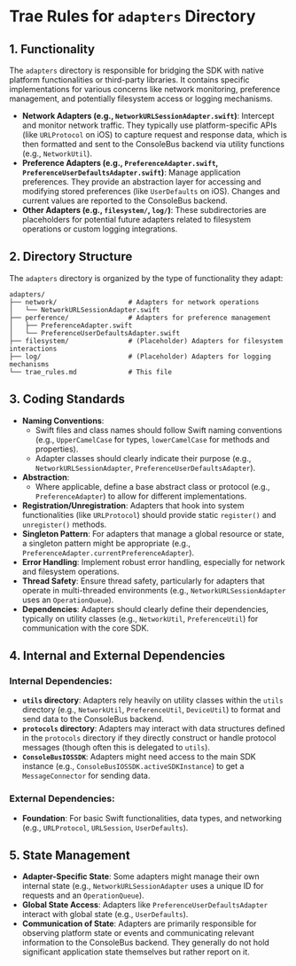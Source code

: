 # Trae Rules for `adapters` Directory

## 1. Functionality

The `adapters` directory is responsible for bridging the SDK with native platform functionalities or third-party libraries. It contains specific implementations for various concerns like network monitoring, preference management, and potentially filesystem access or logging mechanisms.

- **Network Adapters (e.g., `NetworkURLSessionAdapter.swift`)**: Intercept and monitor network traffic. They typically use platform-specific APIs (like `URLProtocol` on iOS) to capture request and response data, which is then formatted and sent to the ConsoleBus backend via utility functions (e.g., `NetworkUtil`).
- **Preference Adapters (e.g., `PreferenceAdapter.swift`, `PreferenceUserDefaultsAdapter.swift`)**: Manage application preferences. They provide an abstraction layer for accessing and modifying stored preferences (like `UserDefaults` on iOS). Changes and current values are reported to the ConsoleBus backend.
- **Other Adapters (e.g., `filesystem/`, `log/`)**: These subdirectories are placeholders for potential future adapters related to filesystem operations or custom logging integrations.

## 2. Directory Structure

The `adapters` directory is organized by the type of functionality they adapt:

```
adapters/
├── network/                  # Adapters for network operations
│   └── NetworkURLSessionAdapter.swift
├── perference/               # Adapters for preference management
│   ├── PreferenceAdapter.swift
│   └── PreferenceUserDefaultsAdapter.swift
├── filesystem/               # (Placeholder) Adapters for filesystem interactions
├── log/                      # (Placeholder) Adapters for logging mechanisms
└── trae_rules.md             # This file
```

## 3. Coding Standards

- **Naming Conventions**:
    - Swift files and class names should follow Swift naming conventions (e.g., `UpperCamelCase` for types, `lowerCamelCase` for methods and properties).
    - Adapter classes should clearly indicate their purpose (e.g., `NetworkURLSessionAdapter`, `PreferenceUserDefaultsAdapter`).
- **Abstraction**:
    - Where applicable, define a base abstract class or protocol (e.g., `PreferenceAdapter`) to allow for different implementations.
- **Registration/Unregistration**: Adapters that hook into system functionalities (like `URLProtocol`) should provide static `register()` and `unregister()` methods.
- **Singleton Pattern**: For adapters that manage a global resource or state, a singleton pattern might be appropriate (e.g., `PreferenceAdapter.currentPreferenceAdapter`).
- **Error Handling**: Implement robust error handling, especially for network and filesystem operations.
- **Thread Safety**: Ensure thread safety, particularly for adapters that operate in multi-threaded environments (e.g., `NetworkURLSessionAdapter` uses an `OperationQueue`).
- **Dependencies**: Adapters should clearly define their dependencies, typically on utility classes (e.g., `NetworkUtil`, `PreferenceUtil`) for communication with the core SDK.

## 4. Internal and External Dependencies

### Internal Dependencies:
- **`utils` directory**: Adapters rely heavily on utility classes within the `utils` directory (e.g., `NetworkUtil`, `PreferenceUtil`, `DeviceUtil`) to format and send data to the ConsoleBus backend.
- **`protocols` directory**: Adapters may interact with data structures defined in the `protocols` directory if they directly construct or handle protocol messages (though often this is delegated to `utils`).
- **`ConsoleBusIOSSDK`**: Adapters might need access to the main SDK instance (e.g., `ConsoleBusIOSSDK.activeSDKInstance`) to get a `MessageConnector` for sending data.

### External Dependencies:
- **Foundation**: For basic Swift functionalities, data types, and networking (e.g., `URLProtocol`, `URLSession`, `UserDefaults`).

## 5. State Management

- **Adapter-Specific State**: Some adapters might manage their own internal state (e.g., `NetworkURLSessionAdapter` uses a unique ID for requests and an `OperationQueue`).
- **Global State Access**: Adapters like `PreferenceUserDefaultsAdapter` interact with global state (e.g., `UserDefaults`).
- **Communication of State**: Adapters are primarily responsible for observing platform state or events and communicating relevant information to the ConsoleBus backend. They generally do not hold significant application state themselves but rather report on it.